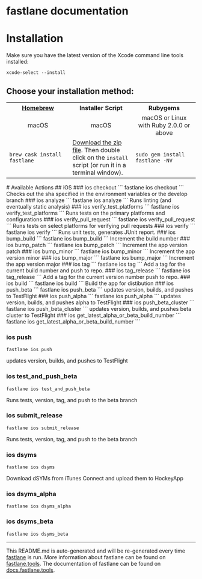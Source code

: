 fastlane documentation
================
# Installation

Make sure you have the latest version of the Xcode command line tools installed:

```
xcode-select --install
```

## Choose your installation method:

<table width="100%" >
<tr>
<th width="33%"><a href="http://brew.sh">Homebrew</a></td>
<th width="33%">Installer Script</td>
<th width="33%">Rubygems</td>
</tr>
<tr>
<td width="33%" align="center">macOS</td>
<td width="33%" align="center">macOS</td>
<td width="33%" align="center">macOS or Linux with Ruby 2.0.0 or above</td>
</tr>
<tr>
<td width="33%"><code>brew cask install fastlane</code></td>
<td width="33%"><a href="https://download.fastlane.tools/fastlane.zip">Download the zip file</a>. Then double click on the <code>install</code> script (or run it in a terminal window).</td>
<td width="33%"><code>sudo gem install fastlane -NV</code></td>
</tr>
</table>
# Available Actions
## iOS
### ios checkout
```
fastlane ios checkout
```
Checks out the sha specified in the environment variables or the develop branch
### ios analyze
```
fastlane ios analyze
```
Runs linting (and eventually static analysis)
### ios verify_test_platforms
```
fastlane ios verify_test_platforms
```
Runs tests on the primary platforms and configurations
### ios verify_pull_request
```
fastlane ios verify_pull_request
```
Runs tests on select platforms for verifying pull requests
### ios verify
```
fastlane ios verify
```
Runs unit tests, generates JUnit report.
### ios bump_build
```
fastlane ios bump_build
```
Increment the build number
### ios bump_patch
```
fastlane ios bump_patch
```
Increment the app version patch
### ios bump_minor
```
fastlane ios bump_minor
```
Increment the app version minor
### ios bump_major
```
fastlane ios bump_major
```
Increment the app version major
### ios tag
```
fastlane ios tag
```
Add a tag for the current build number and push to repo.
### ios tag_release
```
fastlane ios tag_release
```
Add a tag for the current version number push to repo.
### ios build
```
fastlane ios build
```
Build the app for distibution
### ios push_beta
```
fastlane ios push_beta
```
updates version, builds, and pushes to TestFlight
### ios push_alpha
```
fastlane ios push_alpha
```
updates version, builds, and pushes alpha to TestFlight
### ios push_beta_cluster
```
fastlane ios push_beta_cluster
```
updates version, builds, and pushes beta cluster to TestFlight
### ios get_latest_alpha_or_beta_build_number
```
fastlane ios get_latest_alpha_or_beta_build_number
```

### ios push
```
fastlane ios push
```
updates version, builds, and pushes to TestFlight
### ios test_and_push_beta
```
fastlane ios test_and_push_beta
```
Runs tests, version, tag, and push to the beta branch
### ios submit_release
```
fastlane ios submit_release
```
Runs tests, version, tag, and push to the beta branch
### ios dsyms
```
fastlane ios dsyms
```
Download dSYMs from iTunes Connect and upload them to HockeyApp
### ios dsyms_alpha
```
fastlane ios dsyms_alpha
```

### ios dsyms_beta
```
fastlane ios dsyms_beta
```


----

This README.md is auto-generated and will be re-generated every time [fastlane](https://fastlane.tools) is run.
More information about fastlane can be found on [fastlane.tools](https://fastlane.tools).
The documentation of fastlane can be found on [docs.fastlane.tools](https://docs.fastlane.tools).
